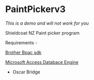﻿# PaintPickerv3
*This is a demo and will not work for you*

Shieldcoat NZ Paint picker program

Requirements - 

[Brother Bpac sdk](https://support.brother.com/g/s/es/dev/en/bpac/download/index.html?c=eu_ot&lang=en&navi=offall&comple=on&redirect=on)

[Microsoft Access Databace Engine](https://www.microsoft.com/en-us/download/details.aspx?id=13255)

- Oscar Bridge
